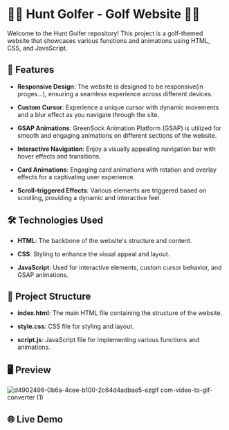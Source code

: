 # 🏌️‍♂️ Hunt Golfer - Golf Website 🏌️‍♀️

Welcome to the Hunt Golfer repository! This project is a golf-themed website that showcases various functions and animations using HTML, CSS, and JavaScript.

## 🚀 Features

- **Responsive Design**: The website is designed to be responsive(in proges...), ensuring a seamless experience across different devices.

- **Custom Cursor**: Experience a unique cursor with dynamic movements and a blur effect as you navigate through the site.

- **GSAP Animations**: GreenSock Animation Platform (GSAP) is utilized for smooth and engaging animations on different sections of the website.

- **Interactive Navigation**: Enjoy a visually appealing navigation bar with hover effects and transitions.

- **Card Animations**: Engaging card animations with rotation and overlay effects for a captivating user experience.

- **Scroll-triggered Effects**: Various elements are triggered based on scrolling, providing a dynamic and interactive feel.

## 🛠️ Technologies Used

- **HTML**: The backbone of the website's structure and content.

- **CSS**: Styling to enhance the visual appeal and layout.

- **JavaScript**: Used for interactive elements, custom cursor behavior, and GSAP animations.



## 📁 Project Structure

- **index.html**: The main HTML file containing the structure of the website.

- **style.css**: CSS file for styling and layout.

- **script.js**: JavaScript file for implementing various functions and animations.

## 🖥️ Preview
![d4902496-0b6a-4cee-b100-2c64d4adbae5-ezgif com-video-to-gif-converter (1)](https://github.com/Ibrahim-Naseef/Hunt-Golfers/assets/156147657/4cf57fa8-cedd-4097-b567-e4dcbfbd6adf)


## 🌐 Live Demo

